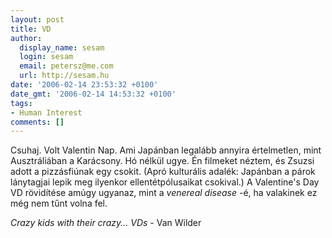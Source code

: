 ```yaml
---
layout: post
title: VD
author:
  display_name: sesam
  login: sesam
  email: petersz@me.com
  url: http://sesam.hu
date: '2006-02-14 23:53:32 +0100'
date_gmt: '2006-02-14 14:53:32 +0100'
tags:
- Human Interest
comments: []
---
```


Csuhaj. Volt Valentin Nap. Ami Japánban legalább annyira értelmetlen, mint Ausztráliában a Karácsony. Hó nélkül ugye. Én filmeket néztem, és Zsuzsi adott a pizzásfiúnak egy csokit. (Apró kulturális adalék: Japánban a párok lánytagjai lepik meg ilyenkor ellentétpólusaikat csokival.) A Valentine's Day VD rövidítése amúgy ugyanaz, mint a _venereal disease_ -é, ha valakinek ez még nem tűnt volna fel.

_Crazy kids with their crazy... VDs_ \- Van Wilder
